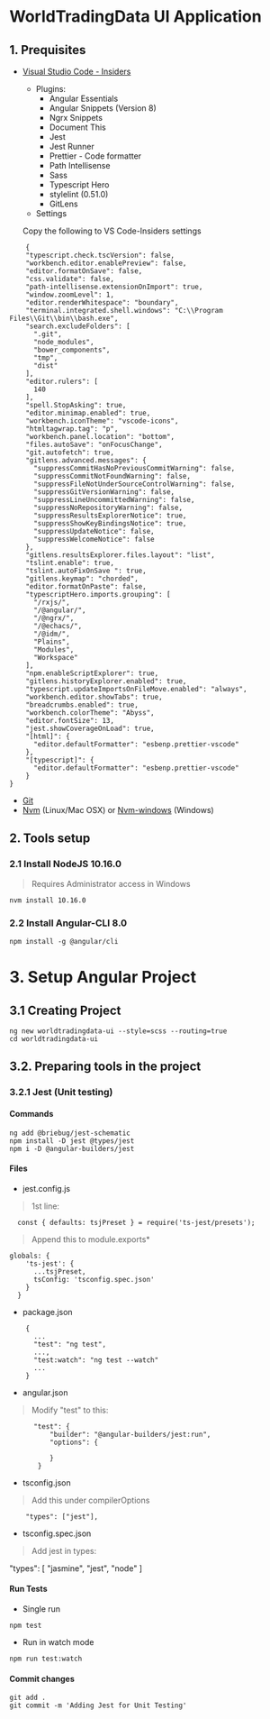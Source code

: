 # WorldTradingData UI Application

## 1. Prequisites

* [Visual Studio Code - Insiders](https://code.visualstudio.com/insiders/)
    * Plugins:
        * Angular Essentials
        * Angular Snippets (Version 8)
        * Ngrx Snippets
        * Document This
        * Jest
        * Jest Runner
        * Prettier - Code formatter
        * Path Intellisense
        * Sass
        * Typescript Hero
        * stylelint (0.51.0)
        * GitLens
    * Settings

    Copy the following to VS Code-Insiders settings
```
    {
    "typescript.check.tscVersion": false,
    "workbench.editor.enablePreview": false,
    "editor.formatOnSave": false,
    "css.validate": false,
    "path-intellisense.extensionOnImport": true,
    "window.zoomLevel": 1,
    "editor.renderWhitespace": "boundary",
    "terminal.integrated.shell.windows": "C:\\Program Files\\Git\\bin\\bash.exe",
    "search.excludeFolders": [
      ".git",
      "node_modules",
      "bower_components",
      "tmp",
      "dist"
    ],
    "editor.rulers": [
      140
    ],
    "spell.StopAsking": true,
    "editor.minimap.enabled": true,
    "workbench.iconTheme": "vscode-icons",
    "htmltagwrap.tag": "p",
    "workbench.panel.location": "bottom",
    "files.autoSave": "onFocusChange",
    "git.autofetch": true,
    "gitlens.advanced.messages": {
      "suppressCommitHasNoPreviousCommitWarning": false,
      "suppressCommitNotFoundWarning": false,
      "suppressFileNotUnderSourceControlWarning": false,
      "suppressGitVersionWarning": false,
      "suppressLineUncommittedWarning": false,
      "suppressNoRepositoryWarning": false,
      "suppressResultsExplorerNotice": true,
      "suppressShowKeyBindingsNotice": true,
      "suppressUpdateNotice": false,
      "suppressWelcomeNotice": false
    },
    "gitlens.resultsExplorer.files.layout": "list",
    "tslint.enable": true,
    "tslint.autoFixOnSave ": true,
    "gitlens.keymap": "chorded",
    "editor.formatOnPaste": false,
    "typescriptHero.imports.grouping": [
      "/rxjs/",
      "/@angular/",
      "/@ngrx/",
      "/@echacs/",
      "/@idm/",
      "Plains",
      "Modules",
      "Workspace"
    ],
    "npm.enableScriptExplorer": true,
    "gitlens.historyExplorer.enabled": true,
    "typescript.updateImportsOnFileMove.enabled": "always",    
    "workbench.editor.showTabs": true,
    "breadcrumbs.enabled": true,
    "workbench.colorTheme": "Abyss",
    "editor.fontSize": 13,
    "jest.showCoverageOnLoad": true,
    "[html]": {
      "editor.defaultFormatter": "esbenp.prettier-vscode"
    },
    "[typescript]": {
      "editor.defaultFormatter": "esbenp.prettier-vscode"
    }
}

```

* [Git](https://git-scm.com/downloads)
* [Nvm](https://github.com/nvm-sh/nvm) (Linux/Mac OSX) or [Nvm-windows](https://github.com/coreybutler/nvm-windows/releases/download/1.1.7/nvm-setup.zip) (Windows)

## 2. Tools setup

### 2.1 Install NodeJS 10.16.0  

> Requires Administrator access in Windows
```
nvm install 10.16.0
```

### 2.2 Install Angular-CLI 8.0
```
npm install -g @angular/cli
```

# 3. Setup Angular Project

## 3.1 Creating Project
```
ng new worldtradingdata-ui --style=scss --routing=true
cd worldtradingdata-ui
```

## 3.2. Preparing tools in the project

### 3.2.1 Jest (Unit testing)

#### Commands
```
ng add @briebug/jest-schematic
npm install -D jest @types/jest
npm i -D @angular-builders/jest

```

#### Files

 * jest.config.js

> 1st line:

```
  const { defaults: tsjPreset } = require('ts-jest/presets');
```
 
> Append this to module.exports*

```
globals: {
    'ts-jest': {
      ...tsjPreset,
      tsConfig: 'tsconfig.spec.json'
    }
  }
```

* package.json
```
    { 
      ...
      "test": "ng test",
      ...,
      "test:watch": "ng test --watch"
      ...
    }
```

* angular.json
> Modify "test" to this:

```
      "test": {
          "builder": "@angular-builders/jest:run",
          "options": {

          }
       }
```

* tsconfig.json
> Add this under compilerOptions
```
    "types": ["jest"],

```

* tsconfig.spec.json

> Add jest in types:

 "types": [
      "jasmine",
      "jest",
      "node"
 ]

 #### Run Tests
 * Single run
 ```
 npm test
 ```

* Run in watch mode
```
npm run test:watch
```

#### Commit changes
```
git add .
git commit -m 'Adding Jest for Unit Testing'

```
